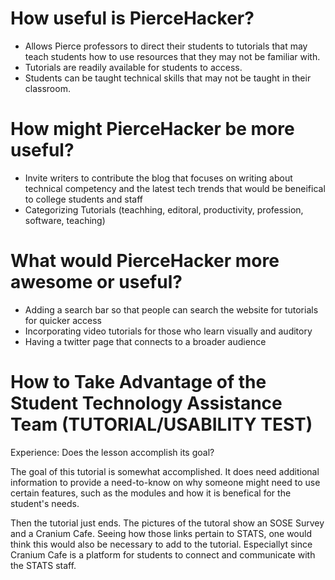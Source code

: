 # How useful is PierceHacker?
- Allows Pierce professors to direct their students to tutorials that may teach students how to use resources 
that they may not be familiar with.
- Tutorials are readily available for students to access.
- Students can be taught technical skills that may not be taught in their classroom.

# How might PierceHacker be more useful?
-  Invite writers to contribute the blog that focuses on writing about technical competency and the latest tech trends that
would be beneifical to college students and staff
- Categorizing Tutorials (teachhing, editoral, productivity, profession, software, teaching)

# What would PierceHacker more awesome or useful?
- Adding a search bar so that people can search the website for tutorials for quicker access
- Incorporating video tutorials for those who learn visually and auditory
- Having a twitter page that connects to a broader audience

# How to Take Advantage of the Student Technology Assistance Team (TUTORIAL/USABILITY TEST)

Experience:
Does the lesson accomplish its goal?

The goal of this tutorial is somewhat accomplished.  It does need additional information to provide a need-to-know on why someone might need to use certain features, such as the modules and how it is benefical for the student's needs.

Then the tutorial just ends.  The pictures of the tutoral show an SOSE Survey and a  Cranium Cafe.  Seeing how those links pertain to STATS, one would think this would also be necessary to add to the tutorial.  Especiallyt since Cranium Cafe is a platform for students to connect and communicate with the STATS staff.
